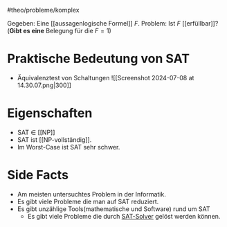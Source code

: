 #theo/probleme/komplex 

Gegeben: Eine [[aussagenlogische Formel]] $F$.
Problem: Ist $F$ [[erfüllbar]]? (**Gibt es eine** Belegung für die $F=1$)


# Praktische Bedeutung von SAT
- Äquivalenztest von Schaltungen
	![[Screenshot 2024-07-08 at 14.30.07.png|300]]




# Eigenschaften
- SAT $\in$ [[NP]]
- SAT ist [[NP-vollständig]].
- Im Worst-Case ist SAT sehr schwer.


# Side Facts
- Am meisten untersuchtes Problem in der Informatik.
- Es gibt viele Probleme die man auf SAT reduziert.
- Es gibt unzählige Tools(mathematische und Software) rund um SAT
	- Es gibt viele Probleme die durch [SAT-Solver](https://en.wikipedia.org/wiki/SAT_solver#:~:text=SAT%20solvers%20are%20the%20core,hoare%20logic%2C%20and%20other%20applications.) gelöst werden können.
